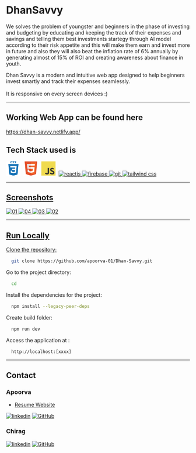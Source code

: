 # DhanSavvy

We solves the problem of youngster and beginners in the phase of investing and budgeting by educating and keeping the track of their expenses and savings and telling them best investments startegy through AI model according to their risk appetite and this will make them earn and invest more in future and also they will also beat the inflation rate of 6% annually by generating almost of 15% of ROI and creating awareness about finance in youth.

Dhan Savvy is a modern and intuitive web app designed to help beginners invest smartly and track their expenses seamlessly.
<br> <br>
It is responsive on every screen devices :)
<hr>

## Working Web App can be found here

https://dhan-savvy.netlify.app/

## Tech Stack used is

 <img src="https://github.com/devicons/devicon/blob/master/icons/css3/css3-plain-wordmark.svg"  title="CSS3" alt="CSS" width="40" height="40"/>&nbsp;
 <img src="https://github.com/devicons/devicon/blob/master/icons/html5/html5-original.svg" title="HTML5" alt="HTML" width="40" height="40"/>&nbsp;
 <img src="https://github.com/devicons/devicon/blob/master/icons/javascript/javascript-original.svg" title="JavaScript" alt="JavaScript" width="40" height="40"/>&nbsp;
 <a href="https://react.dev/" target="_blank"> <img src="https://www.vectorlogo.zone/logos/reactjs/reactjs-icon.svg" alt="reactjs" width="40" height="40"/> </a> 
 <a href="https://firebase.google.com/" target="_blank"> <img src="https://www.vectorlogo.zone/logos/firebase/firebase-icon.svg" alt="firebase" width="40" height="40"/> </a> 
 <a href="https://git-scm.com/" target="_blank"> <img src="https://www.vectorlogo.zone/logos/git-scm/git-scm-icon.svg" alt="git" width="40" height="40"/> </a> 
 <a href="https://tailwindcss.com/" target="_blank"> <img src="https://www.vectorlogo.zone/logos/tailwindcss/tailwindcss-icon.svg" alt="tailwind css" width="40" height="40"/>
 
 <hr>

## Screenshots 

![01](https://github.com/apoorva-01/Dhan-Savvy/assets/43968431/fa6e75d7-4a1e-46b2-959d-c19ba16dca9b)
![04](https://github.com/apoorva-01/Dhan-Savvy/assets/43968431/3720ead4-efc0-4e71-a163-23ee0af64bd9)
![03](https://github.com/apoorva-01/Dhan-Savvy/assets/43968431/66cb00bd-dd24-4d16-9098-faa7203dc531)
![02](https://github.com/apoorva-01/Dhan-Savvy/assets/43968431/b67bac87-5614-4e2f-a8cb-ca6f7c112cc6)

<hr>

## Run Locally
Clone the repository:

```bash
  git clone https://github.com/apoorva-01/Dhan-Savvy.git
```
Go to the project directory:

```bash
  cd 
```
Install the dependencies for the project:

```bash
  npm install --legacy-peer-deps
```
Create build folder:

```bash
  npm run dev
```

Access the application at :

```bash
  http://localhost:[xxxx]
```


<hr>
  
## Contact

### Apoorva
- [Resume Website](https://apoorva.igscs.in/)

[![linkedin](https://img.shields.io/badge/Apoorva_Verma-0077B5?style=for-the-badge&logo=linkedin&logoColor=white)](https://www.linkedin.com/in/apoorva-verma-aa045a202/)
[![GitHub](https://img.shields.io/badge/Apoorva_Verma-252525?style=for-the-badge&logo=Github&logoColor=white)](https://github.com/apoorva-01/)


### Chirag
[![linkedin](https://img.shields.io/badge/Chirag_Nagar-0077B5?style=for-the-badge&logo=linkedin&logoColor=white)](https://www.linkedin.com/in/chiragnagar047/)
[![GitHub](https://img.shields.io/badge/Chirag_Nagar-252525?style=for-the-badge&logo=Github&logoColor=white)](https://github.com/Chirag047)
